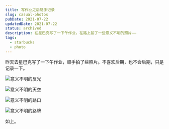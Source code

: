 ```yaml
---
title: 写作业之后随手记录
slug: casual-photos
pubDate: 2021-07-22
updatedDate: 2021-07-22
status: archived
description: 在星巴克写了一下午作业，在路上拍了一些意义不明的照片——
tags:
  - starbucks
  - photo
---
```


昨天去星巴克写了一下午作业，顺手拍了些照片。不喜欢后期，也不会后期，只是记录一下。

![意义不明的反光](https://img.jinng.org/2021-07-22/DSC02413.JPG)

![意义不明的天空](https://img.jinng.org/2021-07-22/DSC02416.JPG)

![意义不明的路口](https://img.jinng.org/2021-07-22/DSC02417.JPG)

![意义不明的路牌](https://img.jinng.org/2021-07-22/DSC02419.JPG)

如上。
